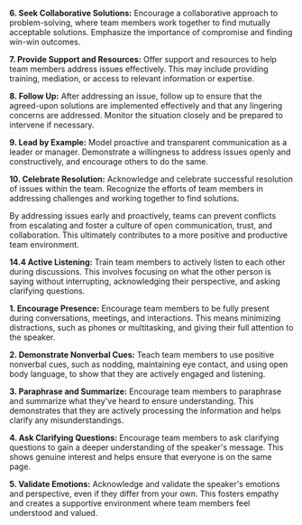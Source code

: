 **6. Seek Collaborative Solutions:**
 Encourage a collaborative approach to problem-solving, where team members work together to find mutually acceptable solutions. Emphasize the importance of compromise and finding win-win outcomes.

**7. Provide Support and Resources:** 
Offer support and resources to help team members address issues effectively. This may include providing training, mediation, or access to relevant information or expertise.

**8. Follow Up:**
 After addressing an issue, follow up to ensure that the agreed-upon solutions are implemented effectively and that any lingering concerns are addressed. Monitor the situation closely and be prepared to intervene if necessary.

**9. Lead by Example:** 
Model proactive and transparent communication as a leader or manager. Demonstrate a willingness to address issues openly and constructively, and encourage others to do the same.

**10. Celebrate Resolution:** 
Acknowledge and celebrate successful resolution of issues within the team. Recognize the efforts of team members in addressing challenges and working together to find solutions.

By addressing issues early and proactively, teams can prevent conflicts from escalating and foster a culture of open communication, trust, and collaboration. This ultimately contributes to a more positive and productive team environment.


**14.4 Active Listening:**
 Train team members to actively listen to each other during discussions. This involves focusing on what the other person is saying without interrupting, acknowledging their perspective, and asking clarifying questions.

**1. Encourage Presence:** 
Encourage team members to be fully present during conversations, meetings, and interactions. This means minimizing distractions, such as phones or multitasking, and giving their full attention to the speaker.

**2. Demonstrate Nonverbal Cues:**
 Teach team members to use positive nonverbal cues, such as nodding, maintaining eye contact, and using open body language, to show that they are actively engaged and listening.

**3. Paraphrase and Summarize:** 
Encourage team members to paraphrase and summarize what they've heard to ensure understanding. This demonstrates that they are actively processing the information and helps clarify any misunderstandings.

**4. Ask Clarifying Questions:**
 Encourage team members to ask clarifying questions to gain a deeper understanding of the speaker's message. This shows genuine interest and helps ensure that everyone is on the same page.

**5. Validate Emotions:** Acknowledge and validate the speaker's emotions and perspective, even if they differ from your own. This fosters empathy and creates a supportive environment where team members feel understood and valued.